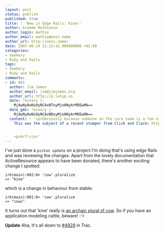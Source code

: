 ```yaml
---
layout: post
status: publish
published: true
title: ! 'New in Edge Rails: Kine!'
author: Graeme Mathieson
author_login: mathie
author_email: mathie@woss.name
author_url: http://woss.name/
date: 2007-06-24 11:22:42.000000000 +01:00
categories:
- Geekery
- Ruby and Rails
tags:
- Geekery
- Ruby and Rails
comments:
- id: 891
  author: Jim James
  author_email: jim@jimjames.org
  author_url: http://p.latyp.us
  date: !binary |-
    MjAwNy0wNi0yNCAxNToyMjo0NyArMDEwMA==
  date_gmt: !binary |-
    MjAwNy0wNi0yNCAxNDoyMjo0NyArMDEwMA==
  content: ! '<p>Obviously because someone on the core team is a fan of Car Talk.
    This was the subject of a recent stumper from Click and Clack: http://cartalk.com/content/puzzler/transcripts/200708/index.html</p>


    <p>Arf!</p>'
---
```

I've just done a `piston update` on a project I'm doing that's using edge Rails and was reviewing the changes.  Apart from the lovely documentation that ActiveResource appears to have been donated, there's another exciting change I spotted:

    irb(main):002:0> 'cow'.pluralize
    => "kine"

which is a change in behaviour from stable:

    irb(main):001:0> 'cow'.pluralize
    => "cows"

It turns out that 'kine' really is [an archaic plural of cow](http://www.thefreedictionary.com/kine).  So if you have an application modeling cattle, beware! :-)

**Update** Aha, it's all down to [#4929](http://dev.rubyonrails.org/ticket/4929) in Trac.
